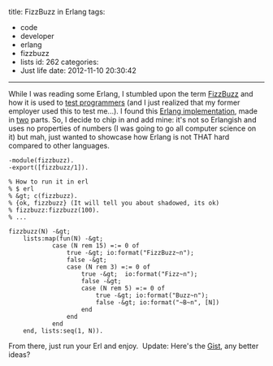 title: FizzBuzz in Erlang
tags:
  - code
  - developer
  - erlang
  - fizzbuzz
  - lists
id: 262
categories:
  - Just life
date: 2012-11-10 20:30:42
---

While I was reading some Erlang, I stumbled upon the term [FizzBuzz](http://en.wikipedia.org/wiki/Bizz_buzz "Fizz Buzz") and how it is used to [test programmers](http://imranontech.com/2007/01/24/using-fizzbuzz-to-find-developers-who-grok-coding/ "Fizz Buzz testing") (and I just realized that my former employer used this to test me...). I found this [Erlang implementation](http://joelhughes.co.uk/erlang-fizzbuzz-showdown-pt-1 "Fizzbuzz Erlang"), made in [two](http://joelhughes.co.uk/erlang-fizzbuzz-showdown-pt2 "Fizz Buzz Erlang pt2.") parts. So, I decide to chip in and add mine: it's not so Erlangish and uses no properties of numbers (I was going to go all computer science on it) but mah, just wanted to showcase how Erlang is not THAT hard compared to other languages.

    -module(fizzbuzz).
    -export([fizzbuzz/1]).

    % How to run it in erl
    % $ erl
    % &gt; c(fizzbuzz).
    % {ok, fizzbuzz} (It will tell you about shadowed, its ok)
    % fizzbuzz:fizzbuzz(100).
    % ...

    fizzbuzz(N) -&gt;
    	lists:map(fun(N) -&gt;						
    			case (N rem 15) =:= 0 of
    				true -&gt; io:format("FizzBuzz~n");
    				false -&gt; 
    				case (N rem 3) =:= 0 of
    					true -&gt;	io:format("Fizz~n");
    					false -&gt; 
    					case (N rem 5) =:= 0 of
    						true -&gt; io:format("Buzz~n");
    						false -&gt; io:format("~B~n", [N])
    					end
    				end
    			end
    	end, lists:seq(1, N)).

From there, just run your Erl and enjoy.  Update: Here's the [Gist](https://gist.github.com/4052389 "Erlang FizzBuzz gist."), any better ideas?